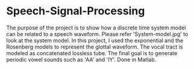 # Speech-Signal-Processing
The purpose of the project is to show how a discrete time system model can be related to a speech waveform. Please refer 'System-model.jpg' to look at the system model. 
In this project, I used the exponential and the Rosenberg models to represent the glottal waveform. The vocal tract is modeled as concatenated lossless tube. The final goal is to generate periodic vowel sounds such as 'AA' and 'IY'.
Done in Matlab. 
